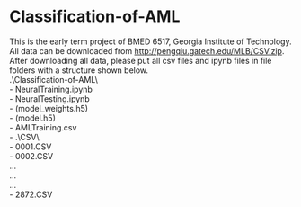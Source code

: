 # Classification-of-AML
This is the early term project of BMED 6517, Georgia Institute of Technology.  
All data can be downloaded from http://pengqiu.gatech.edu/MLB/CSV.zip.  
After downloading all data, please put all csv files and ipynb files in file folders with a structure shown below.  
.\Classification-of-AML\  
	- NeuralTraining.ipynb  
	- NeuralTesting.ipynb  
	- (model_weights.h5)  
	- (model.h5)  
	- AMLTraining.csv  
	- .\CSV\  
		- 0001.CSV  
		- 0002.CSV  
		...  
		...  
		...  
		- 2872.CSV  

